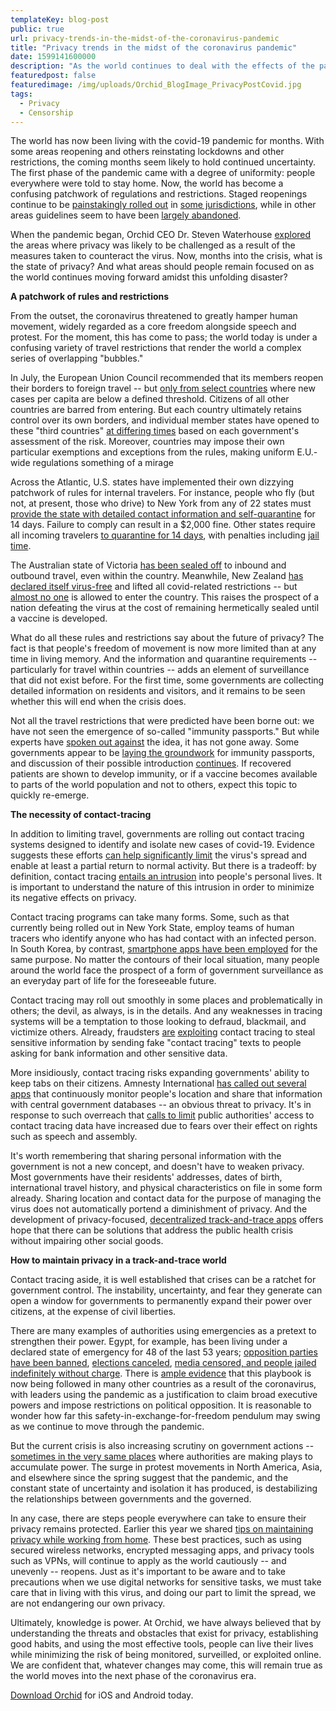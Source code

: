 ```yaml
---
templateKey: blog-post
public: true
url: privacy-trends-in-the-midst-of-the-coronavirus-pandemic
title: "Privacy trends in the midst of the coronavirus pandemic"
date: 1599141600000
description: "As the world continues to deal with the effects of the pandemic, combining good privacy habits with the right digital tools is the best way to preserve privacy"
featuredpost: false
featuredimage: /img/uploads/Orchid_BlogImage_PrivacyPostCovid.jpg
tags:
  - Privacy
  - Censorship
---
```

The world has now been living with the covid-19 pandemic for months. With some areas reopening and others reinstating lockdowns and other restrictions, the coming months seem likely to hold continued uncertainty. The first phase of the pandemic came with a degree of uniformity: people everywhere were told to stay home. Now, the world has become a confusing patchwork of regulations and restrictions. Staged reopenings continue to be [painstakingly rolled out](https://www.travelandleisure.com/travel-news/europe-coronavirus-reopen-border) in [some jurisdictions](https://nymag.com/intelligencer/2020/06/when-will-new-york-reopen-phases-and-full-plan-explained.html), while in other areas guidelines seem to have been [largely abandoned](https://www.npr.org/sections/coronavirus-live-updates/2020/06/08/871829309/india-reopens-public-places-even-as-coronavirus-cases-rise).

When the pandemic began, Orchid CEO Dr. Steven Waterhouse [explored](https://www.nasdaq.com/articles/defending-freedom-in-the-time-of-coronavirus-2020-04-23) the areas where privacy was likely to be challenged as a result of the measures taken to counteract the virus. Now, months into the crisis, what is the state of privacy? And what areas should people remain focused on as the world continues moving forward amidst this unfolding disaster?

**A patchwork of rules and restrictions**

From the outset, the coronavirus threatened to greatly hamper human movement, widely regarded as a core freedom alongside speech and protest. For the moment, this has come to pass; the world today is under a confusing variety of travel restrictions that render the world a complex series of overlapping "bubbles."

In July, the European Union Council recommended that its members reopen their borders to foreign travel -- but [only from select countries](https://ec.europa.eu/info/live-work-travel-eu/health/coronavirus-response/travel-and-transportation-during-coronavirus-pandemic/travel-and-eu-during-pandemic_en) where new cases per capita are below a defined threshold. Citizens of all other countries are barred from entering. But each country ultimately retains control over its own borders, and individual member states have opened to these "third countries" [at differing times](https://www.schengenvisainfo.com/news/timeline-of-eu-member-states-reopening-their-borders/) based on each government's assessment of the risk. Moreover, countries may impose their own particular exemptions and exceptions from the rules, making uniform E.U.-wide regulations something of a mirage

Across the Atlantic, U.S. states have implemented their own dizzying patchwork of rules for internal travelers. For instance, people who fly (but not, at present, those who drive) to New York from any of 22 states must [provide the state with detailed contact information and self-quarantine](https://coronavirus.health.ny.gov/covid-19-travel-advisory) for 14 days. Failure to comply can result in a $2,000 fine. Other states require all incoming travelers [to quarantine for 14 days](https://www.hawaiitourismauthority.org/news/alerts/covid-19-novel-coronavirus/), with penalties including [jail time](https://abcnews.go.com/Health/wireStory/18-people-arrested-quarantine-remain-jailed-hawaii-71289346).

The Australian state of Victoria [has been sealed off](https://www.cnn.com/2020/07/06/asia/australia-victoria-coronavirus-intl-hnk/index.html) to inbound and outbound travel, even within the country. Meanwhile, New Zealand [has declared itself virus-free](https://www.bbc.com/news/world-asia-52961539) and lifted all covid-related restrictions -- but [almost no one](https://www.immigration.govt.nz/about-us/covid-19/border-closures-and-exceptions) is allowed to enter the country. This raises the prospect of a nation defeating the virus at the cost of remaining hermetically sealed until a vaccine is developed.

What do all these rules and restrictions say about the future of privacy? The fact is that people's freedom of movement is now more limited than at any time in living memory. And the information and quarantine requirements -- particularly for travel within countries -- adds an element of surveillance that did not exist before. For the first time, some governments are collecting detailed information on residents and visitors, and it remains to be seen whether this will end when the crisis does.

Not all the travel restrictions that were predicted have been borne out: we have not seen the emergence of so-called "immunity passports." But while experts have [spoken out against](https://www.nature.com/articles/d41586-020-01451-0) the idea, it has not gone away. Some governments appear to be [laying the groundwork](https://www.bbc.com/news/technology-52807414) for immunity passports, and discussion of their possible introduction [continues](https://www.weforum.org/agenda/2020/06/immunity-passport-quarantine-work-covid-19/). If recovered patients are shown to develop immunity, or if a vaccine becomes available to parts of the world population and not to others, expect this topic to quickly re-emerge.

**The necessity of contact-tracing**

In addition to limiting travel, governments are rolling out contact tracing systems designed to identify and isolate new cases of covid-19. Evidence suggests these efforts [can help significantly limit](https://www.cnbc.com/2020/06/22/coronavirus-contact-tracing-will-save-lives-if-officials-build-it.html) the virus's spread and enable at least a partial return to normal activity. But there is a tradeoff: by definition, contact tracing [entails an intrusion](https://www.theguardian.com/technology/2020/jun/24/businesses-face-privacy-minefield-contact-tracing-rules-england-campaigners) into people's personal lives. It is important to understand the nature of this intrusion in order to minimize its negative effects on privacy.

Contact tracing programs can take many forms. Some, such as that currently being rolled out in New York State, employ teams of human tracers who identify anyone who has had contact with an infected person. In South Korea, by contrast, [smartphone apps have been employed](https://www.newyorker.com/news/news-desk/seouls-radical-experiment-in-digital-contact-tracing) for the same purpose. No matter the contours of their local situation, many people around the world face the prospect of a form of government surveillance as an everyday part of life for the foreseeable future.

Contact tracing may roll out smoothly in some places and problematically in others; the devil, as always, is in the details. And any weaknesses in tracing systems will be a temptation to those looking to defraud, blackmail, and victimize others. Already, fraudsters [are](https://news4sanantonio.com/news/local/scammers-use-contact-tracing-to-get-personal-information-metro-health-reports)  [exploiting](https://news.bloomberglaw.com/health-law-and-business/contact-tracing-scams-emerge-as-latest-trick-in-covid-fraud-book) contact tracing to steal sensitive information by sending fake "contact tracing" texts to people asking for bank information and other sensitive data.

More insidiously, contact tracing risks expanding governments' ability to keep tabs on their citizens. Amnesty International [has called out several apps](https://www.amnesty.org/en/latest/news/2020/06/bahrain-kuwait-norway-contact-tracing-apps-danger-for-privacy/) that continuously monitor people's location and share that information with central government databases -- an obvious threat to privacy. It's in response to such overreach that [calls to limit](https://www.nydailynews.com/opinion/ny-oped-keep-contact-tracing-data-out-of-law-enforcements-hands-20200625-srkjn4vpmzh47pdqz377s7vw2e-story.html) public authorities' access to contact tracing data have increased due to fears over their effect on rights such as speech and assembly.

It's worth remembering that sharing personal information with the government is not a new concept, and doesn't have to weaken privacy. Most governments have their residents' addresses, dates of birth, international travel history, and physical characteristics on file in some form already. Sharing location and contact data for the purpose of managing the virus does not automatically portend a diminishment of privacy. And the development of privacy-focused, [decentralized track-and-trace apps](https://www.apple.com/covid19/contacttracing) offers hope that there can be solutions that address the public health crisis without impairing other social goods.

**How to maintain privacy in a track-and-trace world**

Contact tracing aside, it is well established that crises can be a ratchet for government control. The instability, uncertainty, and fear they generate can open a window for governments to permanently expand their power over citizens, at the expense of civil liberties.

There are many examples of authorities using emergencies as a pretext to strengthen their power. Egypt, for example, has been living under a declared state of emergency for 48 of the last 53 years; [opposition parties have been banned](https://www.cfr.org/backgrounder/egypts-muslim-brotherhood), [elections canceled](https://www.brookings.edu/research/the-2005-egyptian-elections-how-free-how-important/), [media censored, and people jailed indefinitely without charge](https://www.wsws.org/en/articles/2018/07/23/egyp-j23.html). There is [ample evidence](https://www.economist.com/international/2020/04/23/would-be-autocrats-are-using-covid-19-as-an-excuse-to-grab-more-power) that this playbook is now being followed in many other countries as a result of the coronavirus, with leaders using the pandemic as a justification to claim broad executive powers and impose restrictions on political opposition. It is reasonable to wonder how far this safety-in-exchange-for-freedom pendulum may swing as we continue to move through the pandemic.

But the current crisis is also increasing scrutiny on government actions -- [sometimes in the very same places](https://www.reuters.com/article/us-china-hongkong-security/china-passes-sweeping-hk-security-law-heralding-authoritarian-era-idUSKBN2412UD) where authorities are making plays to accumulate power. The surge in protest movements in North America, Asia, and elsewhere since the spring suggest that the pandemic, and the constant state of uncertainty and isolation it has produced, is destabilizing the relationships between governments and the governed.

In any case, there are steps people everywhere can take to ensure their privacy remains protected. Earlier this year we shared [tips on maintaining privacy while working from home](/tips-for-protecting-your-privacy-while-working-from-home/). These best practices, such as using secured wireless networks, encrypted messaging apps, and privacy tools such as VPNs, will continue to apply as the world cautiously -- and unevenly -- reopens. Just as it's important to be aware and to take precautions when we use digital networks for sensitive tasks, we must take care that in living with this virus, and doing our part to limit the spread, we are not endangering our own privacy.

Ultimately, knowledge is power. At Orchid, we have always believed that by understanding the threats and obstacles that exist for privacy, establishing good habits, and using the most effective tools, people can live their lives while minimizing the risk of being monitored, surveilled, or exploited online. We are confident that, whatever changes may come, this will remain true as the world moves into the next phase of the coronavirus era.

[Download Orchid](https://www.orchid.com/download) for iOS and Android today.